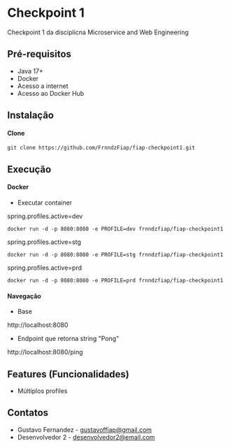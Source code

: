 # Checkpoint 1

Checkpoint 1 da disciplicna Microservice and Web Engineering

## Pré-requisitos

- Java 17+
- Docker
- Acesso a internet
- Acesso ao Docker Hub

## Instalação

#### Clone

```
git clone https://github.com/FrnndzFiap/fiap-checkpoint1.git
```

## Execução


#### Docker

* Executar container

spring.profiles.active=dev

```
docker run -d -p 8080:8080 -e PROFILE=dev frnndzfiap/fiap-checkpoint1
```

spring.profiles.active=stg

```
docker run -d -p 8080:8080 -e PROFILE=stg frnndzfiap/fiap-checkpoint1
```

spring.profiles.active=prd

```
docker run -d -p 8080:8080 -e PROFILE=prd frnndzfiap/fiap-checkpoint1
```

#### Navegação

- Base

http://localhost:8080

- Endpoint que retorna string "Pong"

http://localhost:8080/ping


## Features (Funcionalidades)

- Múltiplos profiles

## Contatos

- Gustavo Fernandez - gustavoffiap@gmail.com
- Desenvolvedor 2 - desenvolvedor2@email.com

